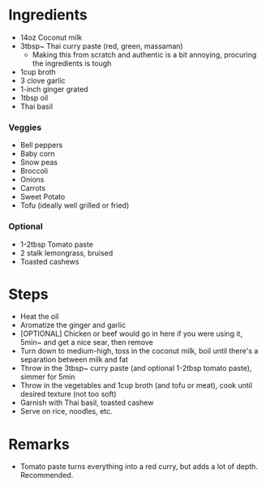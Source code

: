 # Ingredients
- 14oz Coconut milk
- 3tbsp~ Thai curry paste (red, green, massaman)
    - Making this from scratch and authentic is a bit annoying, procuring the ingredients is tough
- 1cup broth
- 3 clove garlic
- 1-inch ginger grated
- 1tbsp oil
- Thai basil

### Veggies
- Bell peppers
- Baby corn
- Snow peas
- Broccoli
- Onions
- Carrots
- Sweet Potato
- Tofu (ideally well grilled or fried)

### Optional
- 1-2tbsp Tomato paste
- 2 stalk lemongrass, bruised
- Toasted cashews

# Steps
- Heat the oil
- Aromatize the ginger and garlic
- [OPTIONAL] Chicken or beef would go in here if you were using it, 5min~ and get a nice sear, then remove
- Turn down to medium-high, toss in the coconut milk, boil until there's a separation between milk and fat
- Throw in the 3tbsp~ curry paste (and optional 1-2tbsp tomato paste), simmer for 5min
- Throw in the vegetables and 1cup broth (and tofu or meat), cook until desired texture (not too soft)
- Garnish with Thai basil, toasted cashew
- Serve on rice, noodles, etc.

# Remarks
- Tomato paste turns everything into a red curry, but adds a lot of depth. Recommended.

